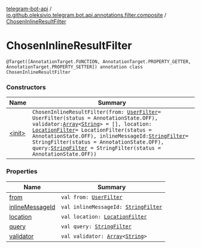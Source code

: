 [telegram-bot-api](../../index.md) / [io.github.oleksivio.telegram.bot.api.annotations.filter.composite](../index.md) / [ChosenInlineResultFilter](./index.md)

# ChosenInlineResultFilter

`@Target([AnnotationTarget.FUNCTION, AnnotationTarget.PROPERTY_GETTER, AnnotationTarget.PROPERTY_SETTER]) annotation class ChosenInlineResultFilter`

### Constructors

| Name | Summary |
|---|---|
| [&lt;init&gt;](-init-.md) | `ChosenInlineResultFilter(from: `[`UserFilter`](../-user-filter/index.md)` = UserFilter(status = AnnotationState.OFF), validator: `[`Array`](https://kotlinlang.org/api/latest/jvm/stdlib/kotlin/-array/index.html)`<`[`String`](https://kotlinlang.org/api/latest/jvm/stdlib/kotlin/-string/index.html)`> = [], location: `[`LocationFilter`](../-location-filter/index.md)` = LocationFilter(status = AnnotationState.OFF), inlineMessageId: `[`StringFilter`](../../io.github.oleksivio.telegram.bot.api.annotations.filter.primitive/-string-filter/index.md)` = StringFilter(status = AnnotationState.OFF), query: `[`StringFilter`](../../io.github.oleksivio.telegram.bot.api.annotations.filter.primitive/-string-filter/index.md)` = StringFilter(status = AnnotationState.OFF))` |

### Properties

| Name | Summary |
|---|---|
| [from](from.md) | `val from: `[`UserFilter`](../-user-filter/index.md) |
| [inlineMessageId](inline-message-id.md) | `val inlineMessageId: `[`StringFilter`](../../io.github.oleksivio.telegram.bot.api.annotations.filter.primitive/-string-filter/index.md) |
| [location](location.md) | `val location: `[`LocationFilter`](../-location-filter/index.md) |
| [query](query.md) | `val query: `[`StringFilter`](../../io.github.oleksivio.telegram.bot.api.annotations.filter.primitive/-string-filter/index.md) |
| [validator](validator.md) | `val validator: `[`Array`](https://kotlinlang.org/api/latest/jvm/stdlib/kotlin/-array/index.html)`<`[`String`](https://kotlinlang.org/api/latest/jvm/stdlib/kotlin/-string/index.html)`>` |
